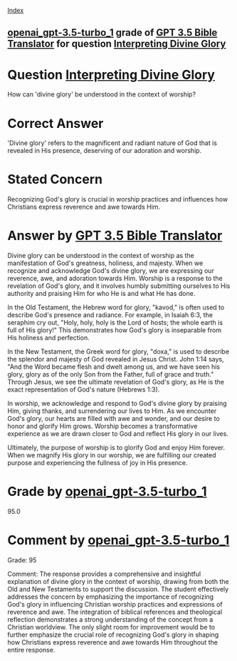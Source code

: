 
[Index](../../../../index.md)
## [openai_gpt-3.5-turbo_1](../../../grading_models/openai_gpt-3.5-turbo_1.md) grade of [GPT 3.5 Bible Translator](../../../answering_models/GPT_3.5_Bible_Translator.md) for question [Interpreting Divine Glory](../../../questions/Interpreting_Divine_Glory.md)

# Question [Interpreting Divine Glory](../../../questions/Interpreting_Divine_Glory.md)
How can 'divine glory' be understood in the context of worship?

# Correct Answer
'Divine glory' refers to the magnificent and radiant nature of God that is revealed in His presence, deserving of our adoration and worship.

# Stated Concern
Recognizing God's glory is crucial in worship practices and influences how Christians express reverence and awe towards Him.

# Answer by [GPT 3.5 Bible Translator](../../../answering_models/GPT_3.5_Bible_Translator.md)
Divine glory can be understood in the context of worship as the manifestation of God's greatness, holiness, and majesty. When we recognize and acknowledge God's divine glory, we are expressing our reverence, awe, and adoration towards Him. Worship is a response to the revelation of God's glory, and it involves humbly submitting ourselves to His authority and praising Him for who He is and what He has done.

In the Old Testament, the Hebrew word for glory, "kavod," is often used to describe God's presence and radiance. For example, in Isaiah 6:3, the seraphim cry out, "Holy, holy, holy is the Lord of hosts; the whole earth is full of His glory!" This demonstrates how God's glory is inseparable from His holiness and perfection.

In the New Testament, the Greek word for glory, "doxa," is used to describe the splendor and majesty of God revealed in Jesus Christ. John 1:14 says, "And the Word became flesh and dwelt among us, and we have seen his glory, glory as of the only Son from the Father, full of grace and truth." Through Jesus, we see the ultimate revelation of God's glory, as He is the exact representation of God's nature (Hebrews 1:3).

In worship, we acknowledge and respond to God's divine glory by praising Him, giving thanks, and surrendering our lives to Him. As we encounter God's glory, our hearts are filled with awe and wonder, and our desire to honor and glorify Him grows. Worship becomes a transformative experience as we are drawn closer to God and reflect His glory in our lives.

Ultimately, the purpose of worship is to glorify God and enjoy Him forever. When we magnify His glory in our worship, we are fulfilling our created purpose and experiencing the fullness of joy in His presence.

# Grade by [openai_gpt-3.5-turbo_1](../../../grading_models/openai_gpt-3.5-turbo_1.md)
95.0

# Comment by [openai_gpt-3.5-turbo_1](../../../grading_models/openai_gpt-3.5-turbo_1.md)
Grade: 95

Comment: The response provides a comprehensive and insightful explanation of divine glory in the context of worship, drawing from both the Old and New Testaments to support the discussion. The student effectively addresses the concern by emphasizing the importance of recognizing God's glory in influencing Christian worship practices and expressions of reverence and awe. The integration of biblical references and theological reflection demonstrates a strong understanding of the concept from a Christian worldview. The only slight room for improvement would be to further emphasize the crucial role of recognizing God's glory in shaping how Christians express reverence and awe towards Him throughout the entire response.
